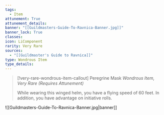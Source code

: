 ```yaml
---
tags:
  - Item
attunement: True
attunement_details: 
banner: "[[Guildmasters-Guide-To-Ravnica-Banner.jpg]]"
banner_lock: True
classes:
icon: LiComponent
rarity: Very Rare
sources:
  - "[[Guildmaster's Guide to Ravnica]]"
type: Wondrous Item
type_details: 
---
```

>[!very-rare-wondrous-item-callout] Peregrine Mask
>*Wondrous Item, Very Rare (Requires Attunement)*
>
>While wearing this winged helm, you have a flying speed of 60 feet. In addition, you have advantage on initiative rolls.

![[Guildmasters-Guide-To-Ravnica-Banner.jpg|banner]]
